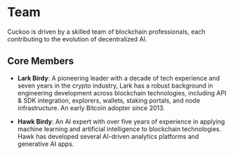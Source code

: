 # Team

Cuckoo is driven by a skilled team of blockchain professionals, each contributing to the evolution of decentralized AI.

## Core Members

* **Lark Birdy**:  A pioneering leader with a decade of tech experience and seven years in the crypto industry, Lark has a robust background in engineering development across blockchain technologies, including API & SDK integration, explorers, wallets, staking portals, and node infrastructure. An early Bitcoin adopter since 2013.

* **Hawk Birdy**: An AI expert with over five years of experience in applying machine learning and artificial intelligence to blockchain technologies. Hawk has developed several AI-driven analytics platforms and generative AI apps.
